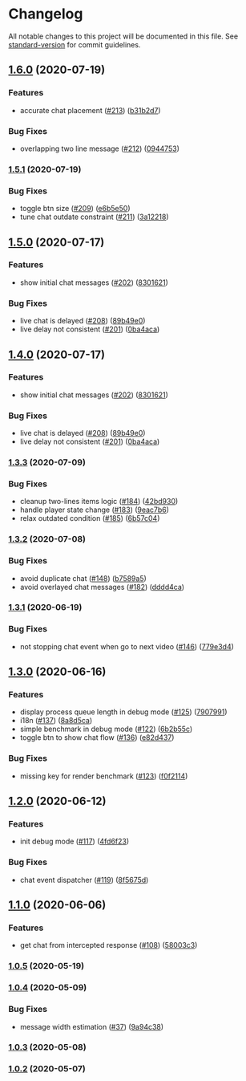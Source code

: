 # Changelog

All notable changes to this project will be documented in this file. See [standard-version](https://github.com/conventional-changelog/standard-version) for commit guidelines.

## [1.6.0](https://github.com/thwonghin/live-chat-overlay/compare/v1.5.1...v1.6.0) (2020-07-19)


### Features

* accurate chat placement ([#213](https://github.com/thwonghin/live-chat-overlay/issues/213)) ([b31b2d7](https://github.com/thwonghin/live-chat-overlay/commit/b31b2d7171c4ce785bdf45cf5d20b28dc58b4ab0))


### Bug Fixes

* overlapping two line message ([#212](https://github.com/thwonghin/live-chat-overlay/issues/212)) ([0944753](https://github.com/thwonghin/live-chat-overlay/commit/094475312bd66c6ea229f4e6f8d19641c6460f7b))

### [1.5.1](https://github.com/thwonghin/live-chat-overlay/compare/v1.5.0...v1.5.1) (2020-07-19)


### Bug Fixes

* toggle btn size ([#209](https://github.com/thwonghin/live-chat-overlay/issues/209)) ([e6b5e50](https://github.com/thwonghin/live-chat-overlay/commit/e6b5e5083e1be3e7844327485a76b2ceddc54fe9))
* tune chat outdate constraint ([#211](https://github.com/thwonghin/live-chat-overlay/issues/211)) ([3a12218](https://github.com/thwonghin/live-chat-overlay/commit/3a12218b9211e76076d041e1a0ffa33e7de28a1c))

## [1.5.0](https://github.com/thwonghin/live-chat-overlay/compare/v1.3.3...v1.5.0) (2020-07-17)


### Features

* show initial chat messages ([#202](https://github.com/thwonghin/live-chat-overlay/issues/202)) ([8301621](https://github.com/thwonghin/live-chat-overlay/commit/8301621a41448761b1bdc0936a45f076acefef39))


### Bug Fixes

* live chat is delayed ([#208](https://github.com/thwonghin/live-chat-overlay/issues/208)) ([89b49e0](https://github.com/thwonghin/live-chat-overlay/commit/89b49e099f1d5c8f7b7f85b13b0acdb4d6d268d7))
* live delay not consistent ([#201](https://github.com/thwonghin/live-chat-overlay/issues/201)) ([0ba4aca](https://github.com/thwonghin/live-chat-overlay/commit/0ba4aca89fb4718305d85f6a858e529dd92fe378))

## [1.4.0](https://github.com/thwonghin/live-chat-overlay/compare/v1.3.3...v1.4.0) (2020-07-17)


### Features

* show initial chat messages ([#202](https://github.com/thwonghin/live-chat-overlay/issues/202)) ([8301621](https://github.com/thwonghin/live-chat-overlay/commit/8301621a41448761b1bdc0936a45f076acefef39))


### Bug Fixes

* live chat is delayed ([#208](https://github.com/thwonghin/live-chat-overlay/issues/208)) ([89b49e0](https://github.com/thwonghin/live-chat-overlay/commit/89b49e099f1d5c8f7b7f85b13b0acdb4d6d268d7))
* live delay not consistent ([#201](https://github.com/thwonghin/live-chat-overlay/issues/201)) ([0ba4aca](https://github.com/thwonghin/live-chat-overlay/commit/0ba4aca89fb4718305d85f6a858e529dd92fe378))

### [1.3.3](https://github.com/thwonghin/live-chat-overlay/compare/v1.3.2...v1.3.3) (2020-07-09)


### Bug Fixes

* cleanup two-lines items logic ([#184](https://github.com/thwonghin/live-chat-overlay/issues/184)) ([42bd930](https://github.com/thwonghin/live-chat-overlay/commit/42bd9309f775ab93629e5bcbaedf1a4c5081d910))
* handle player state change ([#183](https://github.com/thwonghin/live-chat-overlay/issues/183)) ([9eac7b6](https://github.com/thwonghin/live-chat-overlay/commit/9eac7b674588a726c962b8d8bfe90b1caa1d0d93))
* relax outdated condition ([#185](https://github.com/thwonghin/live-chat-overlay/issues/185)) ([6b57c04](https://github.com/thwonghin/live-chat-overlay/commit/6b57c046ccf9f742f78f644c9ce1e50b443f8813))

### [1.3.2](https://github.com/thwonghin/live-chat-overlay/compare/v1.3.1...v1.3.2) (2020-07-08)


### Bug Fixes

* avoid duplicate chat ([#148](https://github.com/thwonghin/live-chat-overlay/issues/148)) ([b7589a5](https://github.com/thwonghin/live-chat-overlay/commit/b7589a50b56ef8313338227d19b25b28e584f4ab))
* avoid overlayed chat messages ([#182](https://github.com/thwonghin/live-chat-overlay/issues/182)) ([dddd4ca](https://github.com/thwonghin/live-chat-overlay/commit/dddd4ca5192d4b38227b567cf3165b29df177c23))

### [1.3.1](https://github.com/thwonghin/live-chat-overlay/compare/v1.3.0...v1.3.1) (2020-06-19)


### Bug Fixes

* not stopping chat event when go to next video ([#146](https://github.com/thwonghin/live-chat-overlay/issues/146)) ([779e3d4](https://github.com/thwonghin/live-chat-overlay/commit/779e3d416651cc732344bb3aa4d31adf34c6dbf4))

## [1.3.0](https://github.com/thwonghin/live-chat-overlay/compare/v1.2.0...v1.3.0) (2020-06-16)


### Features

* display process queue length in debug mode ([#125](https://github.com/thwonghin/live-chat-overlay/issues/125)) ([7907991](https://github.com/thwonghin/live-chat-overlay/commit/7907991393224b932fa0f8c96ab7932c9c49fa9d))
* i18n ([#137](https://github.com/thwonghin/live-chat-overlay/issues/137)) ([8a8d5ca](https://github.com/thwonghin/live-chat-overlay/commit/8a8d5caa41a533dd94029de79ecfe58dff2fa045))
* simple benchmark in debug mode ([#122](https://github.com/thwonghin/live-chat-overlay/issues/122)) ([6b2b55c](https://github.com/thwonghin/live-chat-overlay/commit/6b2b55ce176fb68f6199af3a5e035ac26a30fbc9))
* toggle btn to show chat flow ([#136](https://github.com/thwonghin/live-chat-overlay/issues/136)) ([e82d437](https://github.com/thwonghin/live-chat-overlay/commit/e82d437ed400d70caa6e1875e23240b40c51e8a0))


### Bug Fixes

* missing key for render benchmark ([#123](https://github.com/thwonghin/live-chat-overlay/issues/123)) ([f0f2114](https://github.com/thwonghin/live-chat-overlay/commit/f0f21149c092398912fe946226612e9fa3407adb))

## [1.2.0](https://github.com/thwonghin/live-chat-overlay/compare/v1.1.0...v1.2.0) (2020-06-12)


### Features

* init debug mode ([#117](https://github.com/thwonghin/live-chat-overlay/issues/117)) ([4fd6f23](https://github.com/thwonghin/live-chat-overlay/commit/4fd6f23e89b177204d2446148b528a7783c7e9b5))


### Bug Fixes

* chat event dispatcher ([#119](https://github.com/thwonghin/live-chat-overlay/issues/119)) ([8f5675d](https://github.com/thwonghin/live-chat-overlay/commit/8f5675d04f6196e0453241ab47d8a859b2a4eb61))

## [1.1.0](https://github.com/thwonghin/live-chat-overlay/compare/v1.0.5...v1.1.0) (2020-06-06)


### Features

* get chat from intercepted response ([#108](https://github.com/thwonghin/live-chat-overlay/issues/108)) ([58003c3](https://github.com/thwonghin/live-chat-overlay/commit/58003c348d6c1c0673a6c1712840391fde6089cc))

### [1.0.5](https://github.com/thwonghin/live-chat-overlay/compare/v1.0.4...v1.0.5) (2020-05-19)

### [1.0.4](https://github.com/thwonghin/live-chat-overlay/compare/v1.0.3...v1.0.4) (2020-05-09)


### Bug Fixes

* message width estimation ([#37](https://github.com/thwonghin/live-chat-overlay/issues/37)) ([9a94c38](https://github.com/thwonghin/live-chat-overlay/commit/9a94c389458b2d3de92f2f92cb638418368b2241))

### [1.0.3](https://github.com/thwonghin/live-chat-overlay/compare/v1.0.2...v1.0.3) (2020-05-08)

### [1.0.2](https://github.com/thwonghin/live-chat-overlay/compare/v1.0.1...v1.0.2) (2020-05-07)
